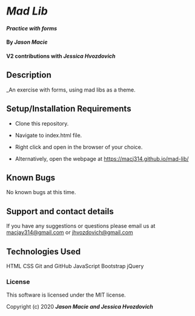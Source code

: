 # _Mad Lib_

#### _Practice with forms_

#### By _**Jason Macie**_
#### V2 contributions with _**Jessica Hvozdovich**_

## Description

_An exercise with forms, using mad libs as a theme.

## Setup/Installation Requirements

* Clone this repository.
* Navigate to index.html file.
* Right click and open in the browser of your choice.

* Alternatively, open the webpage at https://macj314.github.io/mad-lib/

## Known Bugs

No known bugs at this time.

## Support and contact details

If you have any suggestions or questions please email us at macjay314@gmail.com or jhvozdovich@gmail.com

## Technologies Used

HTML
CSS
Git and GitHub
JavaScript
Bootstrap
jQuery

### License

This software is licensed under the MIT license.

Copyright (c) 2020 **_Jason Macie and Jessica Hvozdovich_**